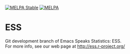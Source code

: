 [![MELPA Stable](http://stable.melpa.org/packages/ess-badge.svg)](http://stable.melpa.org/#/ess)
[![MELPA](http://melpa.org/packages/ess-badge.svg)](http://melpa.org/#/ess)

# ESS
Git development branch of Emacs Speaks Statistics: ESS.  
For more info, see our web page at http://ess.r-project.org/

